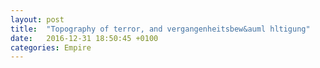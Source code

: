```yaml
---
layout: post
title:  "Topography of terror, and vergangenheitsbew&auml hltigung"
date:   2016-12-31 18:50:45 +0100
categories: Empire
---
```


